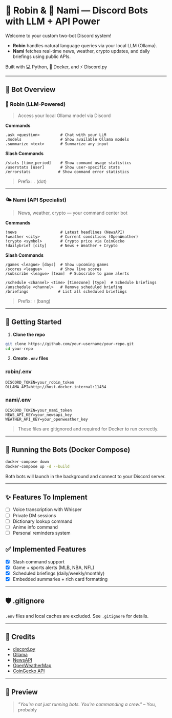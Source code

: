 # 🧠 Robin & 🌊 Nami — Discord Bots with LLM + API Power

Welcome to your custom two-bot Discord system!

- **Robin** handles natural language queries via your local LLM (Ollama).
- **Nami** fetches real-time news, weather, crypto updates, and daily briefings using public APIs.

Built with 💻 Python, 🐋 Docker, and ⚡️ Discord.py

---

## 🧩 Bot Overview

### 🤖 Robin (LLM-Powered)
>
> Access your local Ollama model via Discord

**Commands**

```
.ask <question>         # Chat with your LLM
.models                 # Show available Ollama models
.summarize <text>       # Summarize any input
```

**Slash Commands**

```
/stats [time_period]    # Show command usage statistics
/userstats [user]       # Show user-specific stats
/errorstats            # Show command error statistics
```

> Prefix: `.` (dot)

---

### 🌤 Nami (API Specialist)
>
> News, weather, crypto — your command center bot

**Commands**

```
!news                   # Latest headlines (NewsAPI)
!weather <city>         # Current conditions (OpenWeather)
!crypto <symbol>        # Crypto price via CoinGecko
!dailybrief [city]      # News + Weather + Crypto
```

**Slash Commands**

```
/games <league> [days]  # Show upcoming games
/scores <league>        # Show live scores
/subscribe <league> [team]  # Subscribe to game alerts

/schedule <channel> <time> [timezone] [type]  # Schedule briefings
/unschedule <channel>   # Remove scheduled briefing
/briefings             # List all scheduled briefings
```

> Prefix: `!` (bang)

---

## 🚀 Getting Started

1. **Clone the repo**

```bash
git clone https://github.com/your-username/your-repo.git
cd your-repo
```

2. **Create `.env` files**

### robin/.env

```
DISCORD_TOKEN=your_robin_token
OLLAMA_API=http://host.docker.internal:11434
```

### nami/.env

```
DISCORD_TOKEN=your_nami_token
NEWS_API_KEY=your_newsapi_key
WEATHER_API_KEY=your_openweather_key
```

> These files are gitignored and required for Docker to run correctly.

---

## 🐳 Running the Bots (Docker Compose)

```bash
docker-compose down
docker-compose up -d --build
```

Both bots will launch in the background and connect to your Discord server.

---

## ✨ Features To Implement

- [ ] Voice transcription with Whisper
- [ ] Private DM sessions
- [ ] Dictionary lookup command
- [ ] Anime info command
- [ ] Personal reminders system

## ✅ Implemented Features

- [x] Slash command support
- [x] Game + sports alerts (MLB, NBA, NFL)
- [x] Scheduled briefings (daily/weekly/monthly)
- [x] Embedded summaries + rich card formatting

---

## 🛡 .gitignore

`.env` files and local caches are excluded. See `.gitignore` for details.

---

## 🧠 Credits

- [discord.py](https://github.com/Rapptz/discord.py)
- [Ollama](https://ollama.com/)
- [NewsAPI](https://newsapi.org/)
- [OpenWeatherMap](https://openweathermap.org/)
- [CoinGecko API](https://www.coingecko.com/en/api)

---

## 📸 Preview

> _"You're not just running bots. You're commanding a crew."_ – You, probably
